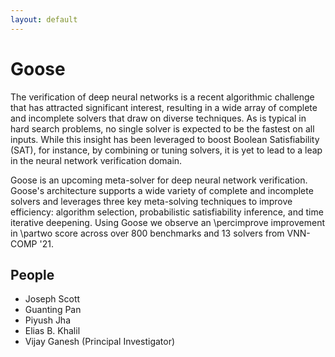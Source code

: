 ```yaml
---
layout: default
---
```


# Goose

The verification of deep neural networks is a recent algorithmic challenge that has attracted significant interest, resulting in a wide array of complete and incomplete solvers that draw on diverse techniques. As is typical in hard search problems, no single solver is expected to be the fastest on all inputs. While this insight has been leveraged to boost Boolean Satisfiability (SAT), for instance, by combining or tuning solvers, it is yet to lead to a leap in the neural network verification domain.

Goose is an upcoming meta-solver for deep neural network verification. Goose's architecture supports a wide variety of complete and incomplete solvers and leverages three key meta-solving techniques to improve efficiency: algorithm selection, probabilistic satisfiability inference, and time iterative deepening. Using Goose we observe an \percimprove improvement in \partwo score across over 800 benchmarks and 13 solvers from VNN-COMP '21. 

## People
* Joseph Scott
* Guanting Pan
* Piyush Jha
* Elias B. Khalil
* Vijay Ganesh (Principal Investigator)
